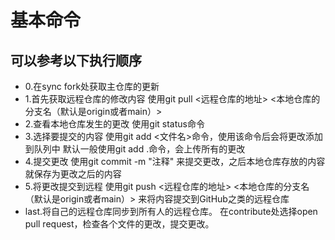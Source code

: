 # 基本命令
## 可以参考以下执行顺序
- 0.在sync fork处获取主仓库的更新
- 1.首先获取远程仓库的修改内容
使用git pull <远程仓库的地址> <本地仓库的分支名（默认是origin或者main）>
- 2.查看本地仓库发生的更改
使用git status命令
- 3.选择要提交的内容
使用git add <文件名>命令，使用该命令后会将更改添加到队列中
默认一般使用git add .命令，会上传所有的更改
- 4.提交更改
使用git commit -m "注释" 来提交更改，之后本地仓库存放的内容就保存为更改之后的内容
- 5.将更改提交到远程
使用git push <远程仓库的地址> <本地仓库的分支名（默认是origin或者main）> 来将内容提交到GitHub之类的远程仓库
- last.将自己的远程仓库同步到所有人的远程仓库。
在contribute处选择open pull request，检查各个文件的更改，提交更改。

